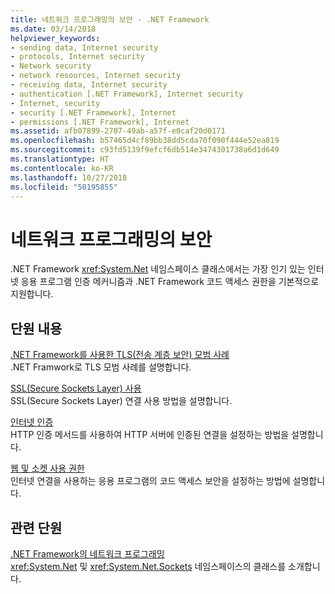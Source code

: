 ```yaml
---
title: 네트워크 프로그래밍의 보안 - .NET Framework
ms.date: 03/14/2018
helpviewer_keywords:
- sending data, Internet security
- protocols, Internet security
- Network security
- network resources, Internet security
- receiving data, Internet security
- authentication [.NET Framework], Internet security
- Internet, security
- security [.NET Framework], Internet
- permissions [.NET Framework], Internet
ms.assetid: afb07899-2707-49ab-a57f-e0caf20d0171
ms.openlocfilehash: b57465d4cf89bb38dd5cda70f090f444e52ea819
ms.sourcegitcommit: c93fd5139f9efcf6db514e3474301738a6d1d649
ms.translationtype: HT
ms.contentlocale: ko-KR
ms.lasthandoff: 10/27/2018
ms.locfileid: "50195855"
---
```

# <a name="security-in-network-programming"></a>네트워크 프로그래밍의 보안

.NET Framework <xref:System.Net> 네임스페이스 클래스에서는 가장 인기 있는 인터넷 응용 프로그램 인증 메커니즘과 .NET Framework 코드 액세스 권한을 기본적으로 지원합니다.  
  
## <a name="in-this-section"></a>단원 내용

[.NET Framework를 사용한 TLS(전송 계층 보안) 모범 사례](tls.md)  
.NET Framwork로 TLS 모범 사례를 설명합니다.
 
[SSL(Secure Sockets Layer) 사용](../../../docs/framework/network-programming/using-secure-sockets-layer.md)  
SSL(Secure Sockets Layer) 연결 사용 방법을 설명합니다.  
  
[인터넷 인증](../../../docs/framework/network-programming/internet-authentication.md)  
HTTP 인증 메서드를 사용하여 HTTP 서버에 인증된 연결을 설정하는 방법을 설명합니다.  
  
[웹 및 소켓 사용 권한](../../../docs/framework/network-programming/web-and-socket-permissions.md)  
인터넷 연결을 사용하는 응용 프로그램의 코드 액세스 보안을 설정하는 방법에 설명합니다.  
  
## <a name="related-sections"></a>관련 단원

[.NET Framework의 네트워크 프로그래밍](../../../docs/framework/network-programming/index.md)  
<xref:System.Net> 및 <xref:System.Net.Sockets> 네임스페이스의 클래스를 소개합니다.
